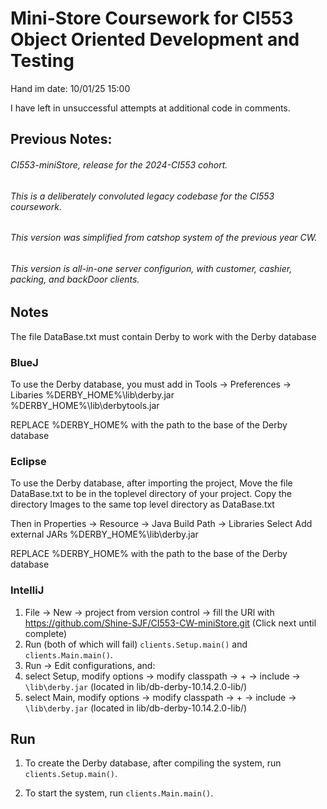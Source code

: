 # Mini-Store Coursework for CI553 Object Oriented Development and Testing

Hand im date: 10/01/25 15:00







I have left in unsuccessful attempts at additional code in comments.










## Previous Notes:

###### CI553-miniStore, release for the 2024-CI553 cohort.
###### This is a deliberately convoluted legacy codebase for the CI553 coursework.
###### This version was simplified from catshop system of the previous year CW.
###### This version is all-in-one server configurion, with customer, cashier, packing, and backDoor clients.
## Notes

The file DataBase.txt must contain Derby to work with the Derby database

### BlueJ
To use the Derby database, you must add in 
Tools -> Preferences -> Libaries
%DERBY_HOME%\lib\derby.jar
%DERBY_HOME%\lib\derbytools.jar

REPLACE %DERBY_HOME% with the path to the base of the Derby database

### Eclipse
To use the Derby database, after importing the project,
Move the file DataBase.txt to be in the toplevel directory of your project.
Copy the directory Images to the same top level directory as DataBase.txt

Then in Properties -> Resource -> Java Build Path -> Libraries
Select Add external JARs
%DERBY_HOME%\lib\derby.jar

REPLACE %DERBY_HOME% with the path to the base of the Derby database

### IntelliJ 

1. File -> New -> project from version control -> fill the URl with https://github.com/Shine-SJF/CI553-CW-miniStore.git (Click next until complete)
2. Run (both of which will fail) `clients.Setup.main()` and `clients.Main.main()`.
3. Run -> Edit configurations, and:
4. select Setup, modify options -> modify classpath -> + -> include -> `\lib\derby.jar` (located in lib/db-derby-10.14.2.0-lib/)
5. select Main,  modify options -> modify classpath -> + -> include -> `\lib\derby.jar` (located in lib/db-derby-10.14.2.0-lib/)

## Run

1. To create the Derby database, after compiling the system, run `clients.Setup.main()`.

2. To start the system, run `clients.Main.main()`.
